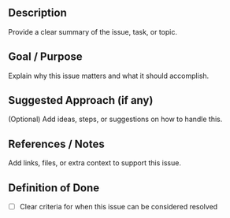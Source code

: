 ## Description  
Provide a clear summary of the issue, task, or topic.  

## Goal / Purpose  
Explain why this issue matters and what it should accomplish.  

## Suggested Approach (if any)  
(Optional) Add ideas, steps, or suggestions on how to handle this.  

## References / Notes  
Add links, files, or extra context to support this issue.  

## Definition of Done  
- [ ] Clear criteria for when this issue can be considered resolved
